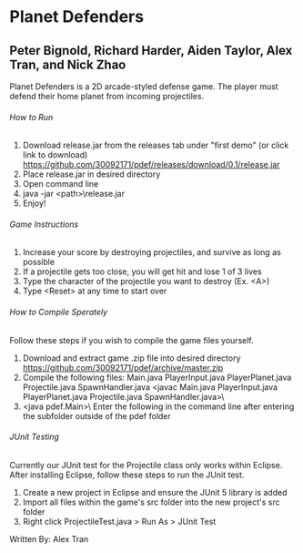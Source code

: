 # Planet Defenders 

## Peter Bignold, Richard Harder, Aiden Taylor, Alex Tran, and Nick Zhao

Planet Defenders is a 2D arcade-styled defense game. The player must defend their home planet from incoming projectiles.  

###### How to Run
1. Download release.jar from the releases tab under "first demo" (or click link to download) <https://github.com/30092171/pdef/releases/download/0.1/release.jar>
2. Place release.jar in desired directory
3. Open command line
4. java -jar \<path\>\release.jar
5. Enjoy!

###### Game Instructions
1. Increase your score by destroying projectiles, and survive as long as possible
2. If a projectile gets too close, you will get hit and lose 1 of 3 lives
3. Type the character of the projectile you want to destroy (Ex. \<A\>)
4. Type \<Reset\> at any time to start over

###### How to Compile Sperately
Follow these steps if you wish to compile the game files yourself.
1. Download and extract game .zip file into desired directory <https://github.com/30092171/pdef/archive/master.zip>
2. Compile the following files: Main.java PlayerInput.java PlayerPlanet.java Projectile.java SpawnHandler.java
\<javac Main.java PlayerInput.java PlayerPlanet.java Projectile.java SpawnHandler.java>\
3. \<java pdef.Main>\ Enter the following in the command line after entering the subfolder outside of the pdef folder

###### JUnit Testing
Currently our JUnit test for the Projectile class only works within Eclipse. After installing Eclipse, follow these steps to run the JUnit test.
1. Create a new project in Eclipse and ensure the JUnit 5 library is added
2. Import all files within the game's src folder into the new project's src folder
3. Right click ProjectileTest.java > Run As > JUnit Test

Written By: Alex Tran
